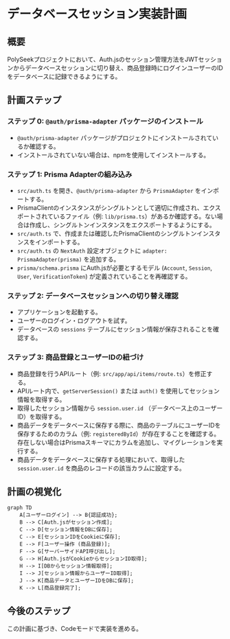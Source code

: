 # データベースセッション実装計画

## 概要
PolySeekプロジェクトにおいて、Auth.jsのセッション管理方法をJWTセッションからデータベースセッションに切り替え、商品登録時にログインユーザーのIDをデータベースに記録できるようにする。

## 計画ステップ

### ステップ 0: `@auth/prisma-adapter` パッケージのインストール
- `@auth/prisma-adapter` パッケージがプロジェクトにインストールされているか確認する。
- インストールされていない場合は、npmを使用してインストールする。

### ステップ 1: Prisma Adapterの組み込み
- `src/auth.ts` を開き、`@auth/prisma-adapter` から `PrismaAdapter` をインポートする。
- PrismaClientのインスタンスがシングルトンとして適切に作成され、エクスポートされているファイル（例: `lib/prisma.ts`）があるか確認する。ない場合は作成し、シングルトンインスタンスをエクスポートするようにする。
- `src/auth.ts` で、作成または確認したPrismaClientのシングルトンインスタンスをインポートする。
- `src/auth.ts` の `NextAuth` 設定オブジェクトに `adapter: PrismaAdapter(prisma)` を追加する。
- `prisma/schema.prisma` にAuth.jsが必要とするモデル (`Account`, `Session`, `User`, `VerificationToken`) が定義されていることを再確認する。

### ステップ 2: データベースセッションへの切り替え確認
- アプリケーションを起動する。
- ユーザーのログイン・ログアウトを試す。
- データベースの `sessions` テーブルにセッション情報が保存されることを確認する。

### ステップ 3: 商品登録とユーザーIDの紐づけ
- 商品登録を行うAPIルート（例: `src/app/api/items/route.ts`）を修正する。
- APIルート内で、`getServerSession()` または `auth()` を使用してセッション情報を取得する。
- 取得したセッション情報から `session.user.id` （データベース上のユーザーID）を取得する。
- 商品データをデータベースに保存する際に、商品のテーブルにユーザーIDを保存するためのカラム（例: `registeredById`）が存在することを確認する。存在しない場合はPrismaスキーマにカラムを追加し、マイグレーションを実行する。
- 商品データをデータベースに保存する処理において、取得した `session.user.id` を商品のレコードの該当カラムに設定する。

## 計画の視覚化

```mermaid
graph TD
    A[ユーザーログイン] --> B{認証成功};
    B --> C[Auth.jsがセッション作成];
    C --> D[セッション情報をDBに保存];
    C --> E[セッションIDをCookieに保存];
    E --> F[ユーザー操作 (商品登録)];
    F --> G[サーバーサイドAPI呼び出し];
    G --> H[Auth.jsがCookieからセッションID取得];
    H --> I[DBからセッション情報取得];
    I --> J[セッション情報からユーザーID取得];
    J --> K[商品データとユーザーIDをDBに保存];
    K --> L[商品登録完了];
```

## 今後のステップ
この計画に基づき、Codeモードで実装を進める。